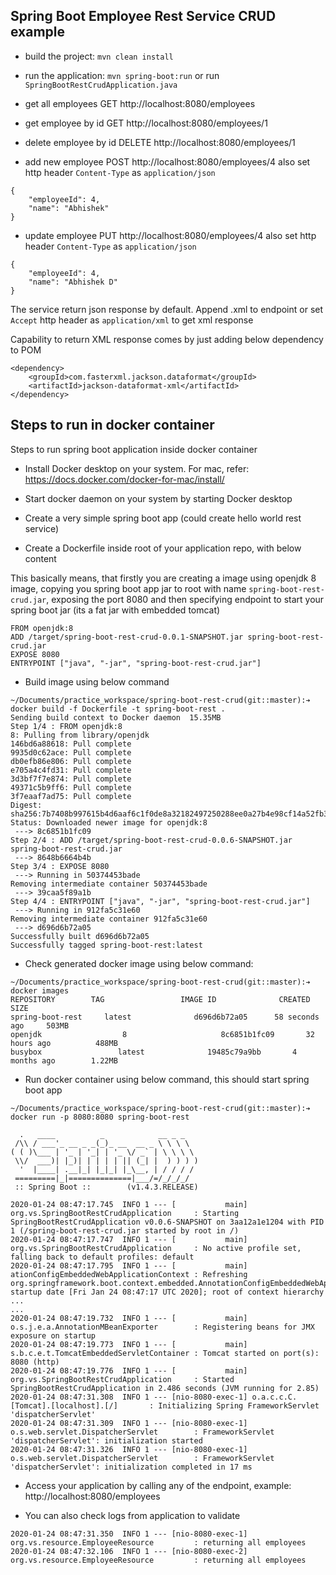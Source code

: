 ## Spring Boot Employee Rest Service CRUD example

- build the project: `mvn clean install`
- run the application: `mvn spring-boot:run` or run `SpringBootRestCrudApplication.java`

- get all employees
GET http://localhost:8080/employees

- get employee by id
GET http://localhost:8080/employees/1

- delete employee by id
DELETE http://localhost:8080/employees/1

- add new employee
POST http://localhost:8080/employees/4
also set http header `Content-Type` as `application/json`
```
{
    "employeeId": 4,
    "name": "Abhishek"
}
```

- update employee
PUT http://localhost:8080/employees/4
also set http header `Content-Type` as `application/json`
```
{
    "employeeId": 4,
    "name": "Abhishek D"
}
```

The service return json response by default. Append .xml to endpoint or set `Accept` http header as `application/xml` to get xml response

Capability to return XML response comes by just adding below dependency to POM

```
<dependency>
    <groupId>com.fasterxml.jackson.dataformat</groupId>
    <artifactId>jackson-dataformat-xml</artifactId>
</dependency>
```


## Steps to run in docker container


Steps to run spring boot application inside docker container

* Install Docker desktop on your system. For mac, refer: https://docs.docker.com/docker-for-mac/install/

* Start docker daemon on your system by starting Docker desktop

* Create a very simple spring boot app (could create hello world rest service)

* Create a Dockerfile inside root of your application repo, with below content

This basically means, that firstly you are creating a image using openjdk 8 image, copying you spring boot app jar to root with name `spring-boot-rest-crud.jar`, exposing the port 8080 and then specifying endpoint to start your spring boot jar (its a fat jar with embedded tomcat)    


```
FROM openjdk:8
ADD /target/spring-boot-rest-crud-0.0.1-SNAPSHOT.jar spring-boot-rest-crud.jar
EXPOSE 8080
ENTRYPOINT ["java", "-jar", "spring-boot-rest-crud.jar"]
```

* Build image using below command


```
~/Documents/practice_workspace/spring-boot-rest-crud(git::master):➔ docker build -f Dockerfile -t spring-boot-rest .
Sending build context to Docker daemon  15.35MB
Step 1/4 : FROM openjdk:8
8: Pulling from library/openjdk
146bd6a88618: Pull complete
9935d0c62ace: Pull complete
db0efb86e806: Pull complete
e705a4c4fd31: Pull complete
3d3bf7f7e874: Pull complete
49371c5b9ff6: Pull complete
3f7eaaf7ad75: Pull complete
Digest: sha256:7b7408b997615b4d6aaf6c1f0de8a32182497250288ee0a27b4e98cf14a52fb3
Status: Downloaded newer image for openjdk:8
 ---> 8c6851b1fc09
Step 2/4 : ADD /target/spring-boot-rest-crud-0.0.6-SNAPSHOT.jar spring-boot-rest-crud.jar
 ---> 8648b6664b4b
Step 3/4 : EXPOSE 8080
 ---> Running in 50374453bade
Removing intermediate container 50374453bade
 ---> 39caa5f89a1b
Step 4/4 : ENTRYPOINT ["java", "-jar", "spring-boot-rest-crud.jar"]
 ---> Running in 912fa5c31e60
Removing intermediate container 912fa5c31e60
 ---> d696d6b72a05
Successfully built d696d6b72a05
Successfully tagged spring-boot-rest:latest
```


* Check generated docker image using below command:


```
~/Documents/practice_workspace/spring-boot-rest-crud(git::master):➔ docker images
REPOSITORY        TAG                 IMAGE ID              CREATED               SIZE
spring-boot-rest     latest              d696d6b72a05      58 seconds ago     503MB
openjdk                  8                     8c6851b1fc09       32 hours ago          488MB
busybox                 latest              19485c79a9bb       4 months ago        1.22MB
```


* Run docker container using below command, this should start spring boot app


```
~/Documents/practice_workspace/spring-boot-rest-crud(git::master):➔ docker run -p 8080:8080 spring-boot-rest

  .   ____          _            __ _ _
 /\\ / ___'_ __ _ _(_)_ __  __ _ \ \ \ \
( ( )\___ | '_ | '_| | '_ \/ _` | \ \ \ \
 \\/  ___)| |_)| | | | | || (_| |  ) ) ) )
  '  |____| .__|_| |_|_| |_\__, | / / / /
 =========|_|==============|___/=/_/_/_/
 :: Spring Boot ::        (v1.4.3.RELEASE)

2020-01-24 08:47:17.745  INFO 1 --- [           main] org.vs.SpringBootRestCrudApplication     : Starting SpringBootRestCrudApplication v0.0.6-SNAPSHOT on 3aa12a1e1204 with PID 1 (/spring-boot-rest-crud.jar started by root in /)
2020-01-24 08:47:17.747  INFO 1 --- [           main] org.vs.SpringBootRestCrudApplication     : No active profile set, falling back to default profiles: default
2020-01-24 08:47:17.795  INFO 1 --- [           main] ationConfigEmbeddedWebApplicationContext : Refreshing org.springframework.boot.context.embedded.AnnotationConfigEmbeddedWebApplicationContext@14514713: startup date [Fri Jan 24 08:47:17 UTC 2020]; root of context hierarchy
...
...
2020-01-24 08:47:19.732  INFO 1 --- [           main] o.s.j.e.a.AnnotationMBeanExporter        : Registering beans for JMX exposure on startup
2020-01-24 08:47:19.773  INFO 1 --- [           main] s.b.c.e.t.TomcatEmbeddedServletContainer : Tomcat started on port(s): 8080 (http)
2020-01-24 08:47:19.776  INFO 1 --- [           main] org.vs.SpringBootRestCrudApplication     : Started SpringBootRestCrudApplication in 2.486 seconds (JVM running for 2.85)
2020-01-24 08:47:31.308  INFO 1 --- [nio-8080-exec-1] o.a.c.c.C.[Tomcat].[localhost].[/]       : Initializing Spring FrameworkServlet 'dispatcherServlet'
2020-01-24 08:47:31.309  INFO 1 --- [nio-8080-exec-1] o.s.web.servlet.DispatcherServlet        : FrameworkServlet 'dispatcherServlet': initialization started
2020-01-24 08:47:31.326  INFO 1 --- [nio-8080-exec-1] o.s.web.servlet.DispatcherServlet        : FrameworkServlet 'dispatcherServlet': initialization completed in 17 ms
```


* Access your application by calling any of the endpoint, example: http://localhost:8080/employees

* You can also check logs from application to validate


```
2020-01-24 08:47:31.350  INFO 1 --- [nio-8080-exec-1] org.vs.resource.EmployeeResource         : returning all employees
2020-01-24 08:47:32.106  INFO 1 --- [nio-8080-exec-2] org.vs.resource.EmployeeResource         : returning all employees
```

